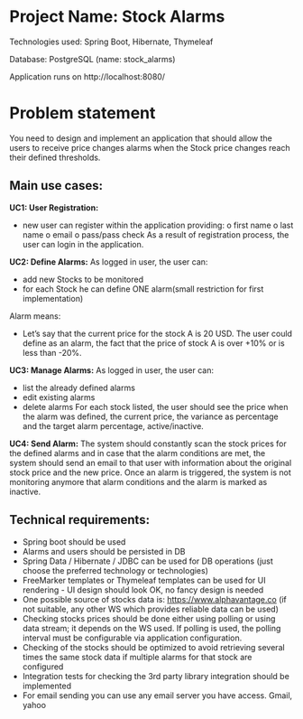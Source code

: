 # Project Name: Stock Alarms 

Technologies used: Spring Boot, Hibernate, Thymeleaf  

Database: PostgreSQL (name: stock_alarms)

Application runs on http://localhost:8080/



# Problem statement

 You need to design and implement an application that should allow the users to receive price changes alarms when the Stock price changes reach their defined thresholds. 
 
 ## Main use cases: 
 
**UC1: User Registration:** 
- new user can register within the application providing: o first name o last name o email o pass/pass check As a result of registration process, the user can login in the application. 
 
**UC2: Define Alarms:**
As logged in user, the user can: 
- add new Stocks to be monitored 
- for each Stock he can define ONE alarm(small restriction for first implementation) 
 
Alarm means: 
- Let’s say that the current price for the stock A is 20 USD. The user could define as an alarm, the fact that the price of stock A is over +10% or is less than -20%. 
 
**UC3: Manage Alarms:** 
As logged in user, the user can: 
- list the already defined alarms 
- edit existing alarms 
- delete alarms For each stock listed, the user should see the price when the alarm was defined, the current price, the variance as percentage and the target alarm percentage, active/inactive. 
 
**UC4: Send Alarm:** 
The system should constantly scan the stock prices for the defined alarms and in case that the alarm conditions are met, the system should send an email to that user with information about the original stock price and the new price. Once an alarm is triggered, the system is not monitoring anymore that alarm conditions and the alarm is marked as inactive. 
 
 
 
 
## Technical requirements: 
- Spring boot should be used 
- Alarms and users should be persisted in DB 
- Spring Data / Hibernate / JDBC can be used for DB operations (just choose the preferred technology or technologies) 
- FreeMarker templates or Thymeleaf templates can be used for UI rendering - UI design should look OK, no fancy design is needed 
- One possible source of stocks data is: https://www.alphavantage.co (if not suitable, any other WS which provides reliable data can be used) 
- Checking stocks prices should be done either using polling or using data stream; it depends on the WS used. If polling is used, the polling interval must be configurable via application configuration. 
- Checking of the stocks should be optimized to avoid retrieving several times the same stock data if multiple alarms for that stock are configured 
- Integration tests for checking the 3rd party library integration should be implemented 
- For email sending you can use any email server you have access. Gmail, yahoo 
